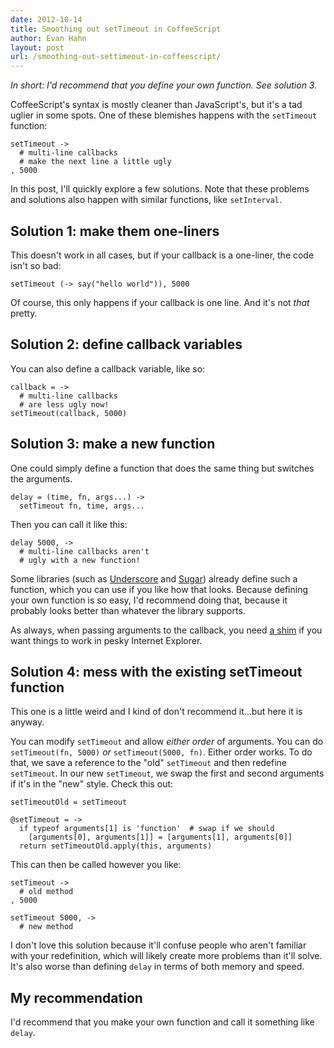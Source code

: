 ```yaml
---
date: 2012-10-14
title: Smoothing out setTimeout in CoffeeScript
author: Evan Hahn
layout: post
url: /smoothing-out-settimeout-in-coffeescript/
---
```


_In short: I'd recommend that you define your own function. See solution 3._

CoffeeScript's syntax is mostly cleaner than JavaScript's, but it's a tad uglier in some spots. One of these blemishes happens with the `setTimeout` function:

    setTimeout ->
      # multi-line callbacks
      # make the next line a little ugly
    , 5000

In this post, I'll quickly explore a few solutions. Note that these problems and solutions also happen with similar functions, like `setInterval`.

## Solution 1: make them one-liners

This doesn't work in all cases, but if your callback is a one-liner, the code isn't so bad:

    setTimeout (-> say("hello world")), 5000

Of course, this only happens if your callback is one line. And it's not _that_ pretty.

## Solution 2: define callback variables

You can also define a callback variable, like so:

    callback = ->
      # multi-line callbacks
      # are less ugly now!
    setTimeout(callback, 5000)

## Solution 3: make a new function

One could simply define a function that does the same thing but switches the arguments.

    delay = (time, fn, args...) ->
      setTimeout fn, time, args...

Then you can call it like this:

    delay 5000, ->
      # multi-line callbacks aren't
      # ugly with a new function!

Some libraries (such as [Underscore](https://underscorejs.org/#delay) and [Sugar](https://sugarjs.com/api/Function/delay)) already define such a function, which you can use if you like how that looks. Because defining your own function is so easy, I'd recommend doing that, because it probably looks better than whatever the library supports.

As always, when passing arguments to the callback, you need [a shim](https://developer.mozilla.org/en-US/docs/DOM/window.setTimeout#Callback_arguments) if you want things to work in pesky Internet Explorer.

## Solution 4: mess with the existing setTimeout function

This one is a little weird and I kind of don't recommend it...but here it is anyway.

You can modify `setTimeout` and allow _either order_ of arguments. You can do `setTimeout(fn, 5000)` _or_ `setTimeout(5000, fn)`. Either order works. To do that, we save a reference to the "old" `setTimeout` and then redefine `setTimeout`. In our new `setTimeout`, we swap the first and second arguments if it's in the "new" style. Check this out:

    setTimeoutOld = setTimeout

    @setTimeout = ->
      if typeof arguments[1] is 'function'  # swap if we should
        [arguments[0], arguments[1]] = [arguments[1], arguments[0]]
      return setTimeoutOld.apply(this, arguments)

This can then be called however you like:

    setTimeout ->
      # old method
    , 5000

    setTimeout 5000, ->
      # new method

I don't love this solution because it'll confuse people who aren't familiar with your redefinition, which will likely create more problems than it'll solve. It's also worse than defining `delay` in terms of both memory and speed.

## My recommendation

I'd recommend that you make your own function and call it something like `delay`.
